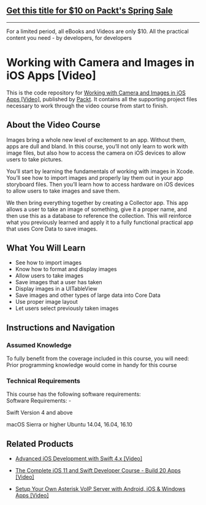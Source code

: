 ## [Get this title for $10 on Packt's Spring Sale](https://www.packt.com/V07321?utm_source=github&utm_medium=packt-github-repo&utm_campaign=spring_10_dollar_2022)
-----
For a limited period, all eBooks and Videos are only $10. All the practical content you need \- by developers, for developers

# Working with Camera and Images in iOS Apps [Video]
This is the code repository for [Working with Camera and Images in iOS Apps [Video]](https://www.packtpub.com/application-development/working-camera-and-images-ios-apps-video?utm_source=github&utm_medium=repository&utm_campaign=9781788291330), published by [Packt](https://www.packtpub.com/?utm_source=github). It contains all the supporting project files necessary to work through the video course from start to finish.
## About the Video Course
Images bring a whole new level of excitement to an app. Without them, apps are dull and bland. In this course, you’ll not only learn to work with image files, but also how to access the camera on iOS devices to allow users to take pictures.

You’ll start by learning the fundamentals of working with images in Xcode. You’ll see how to import images and properly lay them out in your app storyboard files. Then you’ll learn how to access hardware on iOS devices to allow users to take images and save them.

We then bring everything together by creating a Collector app. This app allows a user to take an image of something, give it a proper name, and then use this as a database to reference the collection. This will reinforce what you previously learned and apply it to a fully functional practical app that uses Core Data to save images.


<H2>What You Will Learn</H2>
<DIV class=book-info-will-learn-text>
<UL>
<LI>See how to import images 
<LI>Know how to format and display images 
<LI>Allow users to take images 
<LI>Save images that a user has taken 
<LI>Display images in a UITableView 
<LI>Save images and other types of large data into Core Data 
<LI>Use proper image layout 
<LI>Let users select previously taken images </LI></UL></DIV>

## Instructions and Navigation
### Assumed Knowledge
To fully benefit from the coverage included in this course, you will need:<br/>
Prior programming knowledge would come in handy for this course
### Technical Requirements
This course has the following software requirements:<br/>
Software Requirements: - 

Swift Version 4 and above

macOS Sierra or higher
Ubuntu 14.04, 16.04, 16.10


## Related Products
* [Advanced iOS Development with Swift 4.x [Video]](https://www.packtpub.com/web-development/advanced-ios-development-swift-4x-video?utm_source=github&utm_medium=repository&utm_campaign=9781788475556)

* [The Complete iOS 11 and Swift Developer Course - Build 20 Apps [Video]](https://www.packtpub.com/application-development/complete-ios-11-and-swift-developer-course-build-20-apps-video?utm_source=github&utm_medium=repository&utm_campaign=9781838827533)

* [Setup Your Own Asterisk VoIP Server with Android, iOS & Windows Apps [Video]](https://www.packtpub.com/application-development/setup-your-own-asterisk-voip-server-android-ios-windows-apps-video?utm_source=github&utm_medium=repository&utm_campaign=9781838829971)

